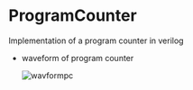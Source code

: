 # ProgramCounter
Implementation of a program counter in verilog

- waveform of program counter

  ![wavformpc](https://github.com/ivzap/ProgramCounter/assets/64557487/d76fac22-5340-47aa-ac84-aadd519e1ca5)

